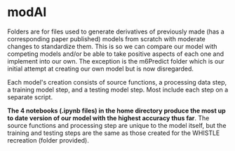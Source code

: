 # modAI
Folders are for files used to generate derivatives of previously made (has a corresponding paper published) models from scratch with moderate changes to standardize them.  This is so we can compare our model with competing models and/or be able to take positive aspects of each one and implement into our own.  The exception is the m6Predict folder which is our initial attempt at creating our own model but is now disregarded.

Each model's creation consists of source functions, a processing data step, a training model step, and a testing model step.  Most include each step on a separate script.  

**The 4 notebooks (.ipynb files) in the home directory produce the most up to date version of our model with the highest accuracy thus far**.  The source functions and processing step are unique to the model itself, but the training and testing steps are the same as those created for the WHISTLE recreation (folder provided).   

